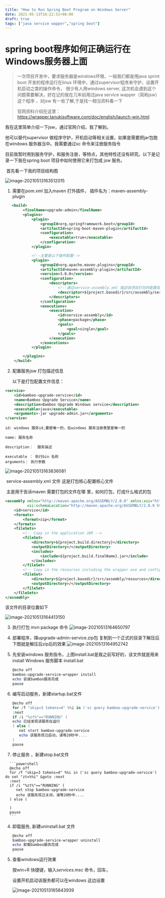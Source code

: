 ```yaml
---
title: "How to Run Spring Boot Program on Windows Server"
date: 2021-05-13T16:22:51+08:00
draft: true
tags: ["java service wapper","spring boot"] 
---
```


# spring boot程序如何正确运行在Windows服务器上面

> 一次项目开发中，要求服务器是windows环境，一般我们都是用java sprint boot 开发的程序运行在linux 环境中，通过supervisor程序来守护，设置开机启动之类的操作命令， 很少有人用windows server, 这次机会遇到这个问题需要解决，好在记的我在几年前用过java service wapper（简称jsw）这个程序 ，对jsw 有一些了解,于是找一相当资料看一下
>
> 官网资料介绍在这里：https://wrapper.tanukisoftware.com/doc/english/launch-win.html

我在这里简单介绍一下jsw，通过官网介绍，我了解到。

他可以替代supervisor 做程序守护，开机启动等相关设置，如果是需要把jar包跑在windows 服务器当中。我需要通过sc 命令来注册服务指令

目前我暂时用到服务守护，和服务注册，等特点，其他特性还没有研究。以下是记录一下我在spring boot 项目中如何使用它来打包成 jsw 服务。

​    首先看一下我的项目结构图

![image-20210513163512015](./image-20210513163512015.png)

1.  需要在pom.xml 加入maven 打外插件，
     插件名为：maven-assembly-plugin

   ```xml
      <build>
           <finalName>upgrade-admin</finalName> 
           <plugins>
               <plugin>
                   <groupId>org.springframework.boot</groupId>
                   <artifactId>spring-boot-maven-plugin</artifactId>
                   <configuration>
                       <executable>true</executable>
                   </configuration>
               </plugin>
   
               <!--主要是以下插件配置-->
               <plugin>
                   <groupId>org.apache.maven.plugins</groupId>
                   <artifactId>maven-assembly-plugin</artifactId>
                   <version>3.0.0</version>
                   <configuration>
                       <descriptors>
                           <!--通过service-assembly.xml 描述该项目打包的配置信息-->
                           <descriptor>${project.basedir}/src/assembly/service-assembly.xml</descriptor>
                       </descriptors>
                   </configuration>
                   <executions>
                       <execution>
                           <id>service-assembly</id>
                           <phase>package</phase>
                           <goals>
                               <goal>single</goal>
                           </goals>
                       </execution>
                   </executions>
               </plugin>
   
           </plugins>
       </build>
   ```

   

2.  配置服务jsw 打包描述信息 

    以下是打包配置文件信息： 

   ```xml
   <service>
       <id>bamboo-upgrade-service</id>
       <name>Bamboo Upgrade Service</name>
       <description>Bamboo Upgrade Windows service</description>
       <executable>java</executable>
       <arguments>-jar upgrade-admin.jar</arguments>
   </service>
   ```

    id: windows 服务id,要是唯一的，在windows 服务注册表里是唯一的

    name: 服务名称

    description：  服务描述

    executable ： 执行bin 名称
    arguments： 执行参数

   

   ![image-20210513163836081](./image-20210513163836081.png)



​      service-assembly.xml 文件  这是打包核心配置核心文件

​     主是用于告诉maven 需要打包的文件在哪 里，如何打包，打成什么格式的包 

```xml
<assembly xmlns="http://maven.apache.org/ASSEMBLY/2.0.0" xmlns:xsi="http://www.w3.org/2001/XMLSchema-instance"
          xsi:schemaLocation="http://maven.apache.org/ASSEMBLY/2.0.0 http://maven.apache.org/xsd/assembly-2.0.0.xsd">
    <id>service</id>
    <formats>
        <format>zip</format>
    </formats>
    <fileSets>
        <!-- Copy in the application JAR -->
        <fileSet>
            <directory>${project.build.directory}</directory>
            <outputDirectory>/</outputDirectory>
            <includes>
                <include>${project.build.finalName}.jar</include>
            </includes>
        </fileSet>
        <!-- Copy in the resources including the wrapper exe and config -->
        <fileSet>
            <directory>${project.basedir}/src/assembly/resources</directory>
            <outputDirectory>/</outputDirectory>
        </fileSet>
    </fileSets>
</assembly>
```

 该文件的目录位置如下

![image-20210513164413150](./image-20210513164413150.png)

3.   执行打包 mvn package 命令
   ![image-20210513164650797](./image-20210513164650797.png)

4.  部署程序，降upgrade-admin-service.zip包 复制到一个正式的目录下解压后下图就是解压后zip后的效果
    ![image-20210513164952742](./image-20210513164952742.png)

   1. 先安装windows 服务指令，上图install.bat是我之前写好的，该文件就是用来install Windows 服务脚本
      install.bat

      ```powershell
      @echo off
      bamboo-upgrade-service-wrapper install
      echo 安装bamboo服务完成
      pause
      ```

      

   2. 编写启动服务，新建startup.bat文件

      ```powershell
      @echo off
      for /f "skip=3 tokens=4" %%i in ('sc query bamboo-upgrade-service') do set "zt=%%i" &goto :next
      :next
      if /i "%zt%"=="RUNNING" (
      echo 已经发现该服务在运行
      ) else (
         net start bamboo-upgrade-service
         echo 该服务现己启动，请等20秒中....
      )
      pause
      ```

   3.  停止服务 ，新建stop.bat文件

      ```powershell
      @echo off
      for /f "skip=3 tokens=4" %%i in ('sc query bamboo-upgrade-service') do set "zt=%%i" &goto :next
      :next
      if /i "%zt%"=="RUNNING" (
         net stop bamboo-upgrade-service
         echo 该服务现己关闭，请等20秒中....
      ) else (
      
      )
      pause
      ```

      

   4. 卸载服务, 新建uninstall.bat 文件

      ```powershell
      @echo off
      bamboo-upgrade-service-wrapper uninstall
      echo 卸载bamboo服务完成
      pause
      ```

   5. 查看windows运行效果

      按win+R 快捷键，输入*services.msc*  命令，回车，

      设置开机启动该服务都可以在windows 这边设置

      ![image-20210513165843939](./image-20210513165843939.png)

     

